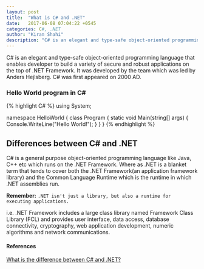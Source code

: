```yaml
---
layout: post
title:  "What is C# and .NET"
date:   2017-06-08 07:04:22 +0545
categories: C#, .NET
author: "Kiran Shahi"
description: "C# is an elegant and type-safe object-oriented programming language that enables developer to build a variety of secure and robust applications on the top of .NET Framework."
---
```


C# is an elegant and type-safe object-oriented programming language that enables developer to build a variety of secure and robust applications on the top of .NET Framework. It was developed by the team which was led by Anders Hejlsberg. C# was first appeared on 2000 AD.

<h3>Hello World program in C#</h3>
{% highlight C# %}
using System;

namespace HelloWorld
{
    class Program
    {
        static void Main(string[] args)
        {
            Console.WriteLine("Hello World!");
        }
    }
}
{% endhighlight %}


<h2>Differences between C# and .NET</h2>

C# is a general purpose object-oriented programming language like Java, C++ etc which runs on the .NET Framework.
Where as .NET is a blanket term that tends to cover both the .NET Framework(an application framework library) and the Common Language Runtime which is the runtime in which .NET assemblies run.

<b>Remember:</b> `.NET isn't just a library, but also a runtime for executing applications.`

i.e. .NET Framework includes a large class library named Framework Class Library (FCL) and provides user interface, data access, database connectivity, cryptography, web application development, numeric algorithms and network communications.

<h4>References</h4>

[What is the difference between C# and .NET?][links]

[links]: https://stackoverflow.com/questions/2724864/what-is-the-difference-between-c-sharp-and-net